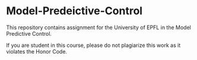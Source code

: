 # Model-Predeictive-Control

This repository contains assignment for the University of EPFL in the Model Predictive Control.

If you are student in this course, please do not plagiarize this work as it violates the Honor Code.
